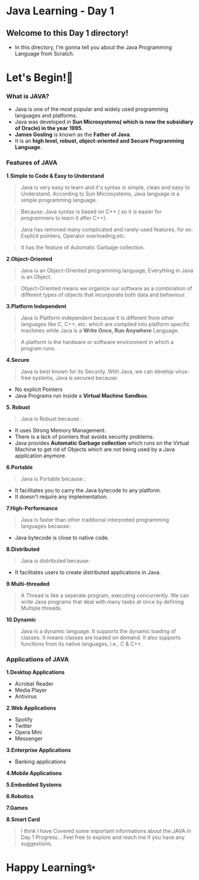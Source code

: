 # Java Learning - Day 1

## Welcome to this Day 1 directory!

- In this directory, I'm gonna tell you about the Java Programming Language from Scratch.

# Let's Begin!🚀

### What is JAVA?

- Java is one of the most popular and widely used programming languages and platforms.
- Java was developed in **Sun Microsystems( which is now the subsidiary of Oracle) in the year 1995**.
- **James Gosling** is known as the **Father of Java**.
- It is an **high level, robust, object-oriented and Secure Programming Language**.

### Features of JAVA

**1.Simple to Code & Easy to Understand**
> Java is very easy to learn and it's syntax is simple, clean and easy to Understand. According to Sun Microsystems, Java language is a simple programming language.

> Because: Java syntax is based on C++ ( so it is easier for programmers to learn it after C++).

> Java has removed many complicated and rarely-used features, for ex: Explicit pointers, Operator overloading,etc.

> It has the feature of Automatic Garbage collection.

**2.Object-Oriented**
> Java is an Object-Oriented programming language, Everything in Java is an Object.

> Object-Oriented means we organize our software as a combination of different types of objects that incorporate both data and behaviour.

**3.Platform Independent**
> Java is Platform independent because it is different from other languages like C, C++, etc. which are compiled into platform specific machines while Java is a **Write Once, Run Anywhere** Language.

> A platform is the hardware or software environment in which a program runs.

**4.Secure**
> Java is best known for its Security. With Java, we can develop virus-free systems, Java is secured because:
- No explicit Pointers
- Java Programs run inside a **Virtual Machine Sandbox**.
  
**5. Robust**
> Java is Robust because :
 - It uses Strong Memory Management.
 - There is a lack of pointers that avoids security problems.
 - Java provides **Automatic Garbage collection** which runs on the Virtual Machine to get rid of Objects which are not being used by a Java application anymore.

**6.Portable**
>Java is Portable because :
 - It facilitates you to carry the Java bytecode to any platform.
 - It doesn't require any implementation.
   
**7.High-Performance**
> Java is faster than other traditional interpreted programming languages because:
- Java bytecode is close to native code.
  
**8.Distributed**
> Java is distributed because:
- It facilitates users to create distributed applications in Java.
  
**9.Multi-threaded**
> A Thread is like a seperate program, executing concurrently. We can write Java programs that deal with many tasks at once by defining Multiple threads.

**10.Dynamic**
> Java is a dynamic language. It supports the dynamic loading of classes. It means classes are loaded on demand. It also supports functions from its native languages, i.e., C & C++.

### Applications of JAVA

**1.Desktop Applications**
- Acrobat Reader
- Media Player
- Antivirus

**2.Web Applications**
- Spotify
- Twitter
- Opera Mini
- Messenger

**3.Enterprise Applications**
- Banking applications

**4.Mobile Applications**

**5.Embedded Systems**

**6.Robotics**

**7.Games**

**8.Smart Card**

> I think I have Covered some important informations about the JAVA in Day 1 Progress...
 Feel free to explore and reach me if you have any suggestions.

# Happy Learning✨
